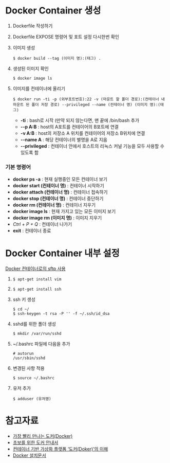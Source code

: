 # Docker Container 생성

1. Dockerfile 작성하기

2. Dockerfile EXPOSE 명령어 및 포트 설정 다시한번 확인

3. 이미지 생성

   ```
   $ docker build --tag (이미지 명):(태그) .
   ```

4. 생성된 이미지 확인 

   ```
   $ docker image ls
   ```

5. 이미지를 컨테이너에 올리기 

   ```
   $ docker run -ti -p (외부포트번호):22 -v (마운트 할 폴더 경로):(컨테이너 내 마운트 된 폴더 저장 경로) --privileged --name (컨테이너 명) (이미지 명):(태그)
   ```

   - **-ti** : bash로 시작 (만약 되지 않는다면, 맨 끝에 /bin/bash 추가
   - **--p A:B** : host의 A포트를 컨테이어의 B포트에 연결
   - **-v A:B** : host의 저장소 A 위치를 컨테이어의 저장소 B위치에 연결
   - **--name A** : 해당 컨테이너의 별명을 A로 지음
   - **--privileged** : 컨테이너 안에서 호스트의 리눅스 커널 기능을 모두 사용할 수 있도록 함



### 기본 명령어

- **docker ps -a** : 현재 실행중인 모든 컨테이너 보기
- **docker start (컨테이너 명)** : 컨테이너 시작하기
- **docker attach (컨테이너 명)** : 컨테이너 접속하기
- **docker stop (컨테이너 명)** : 컨테이너 중단하기
- **docker rm (컨테이너 명)** : 컨테이너 지우기
- **docker image ls** : 현재 가지고 있는 모든 이미지 보기
- **docker image rm (이미지 명)** : 이미지 지우기
- *Ctrl + P + Q* : 컨테이너 나가기
- **exit** : 컨테이너 종료



# Docker Container 내부 설정

[Docker 컨테이너로의 sftp 사용](https://m.blog.naver.com/PostView.nhn?blogId=alice_k106&logNo=220650722592&proxyReferer=https%3A%2F%2Fwww.google.co.kr%2F)

1. ```
   $ apt-get install vim
   ```

2. ```
   $ apt-get install ssh
   ```

3. ssh 키 생성

   ```
   $ cd ~/
   $ ssh-keygen -t rsa -P '' -f ~/.ssh/id_dsa
   ```

4. sshd를 위한 폴더 생성

   ```
   $ mkdir /var/run/sshd
   ```

5. ~/.bashrc 파일에 다음을 추가

   ```shell
   # autorun
   /usr/sbin/sshd
   ```

6. 변경된 사항 적용

   ```
   $ source ~/.bashrc
   ```

7. 유저 추가

   ```
   $ adduser (유저명)
   ```

# 참고자료

- [가장 빨리 만나는 도커(Docker)](http://pyrasis.com/private/2014/11/30/publish-docker-for-the-really-impatient-book)
- [초보를 위한 도커 안내서](https://subicura.com/2017/01/19/docker-guide-for-beginners-1.html)
- [컨테이너 기반 가상화 플랫폼 ‘도커(Doker)’의 이해](https://tacademy.sktechx.com/live/player/onlineLectureDetail.action?seq=125)
- [Docker 설치문서](https://github.com/sogang-mm/lab/wiki/Docker-%EC%84%A4%EC%B9%98-%EB%AC%B8%EC%84%9C) 
